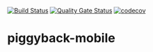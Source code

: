 [![Build Status](https://app.bitrise.io/app/ad1928a7215581b2/status.svg?token=8WT5SCocaqBd0s6c_pzg4g&branch=master)](https://app.bitrise.io/app/ad1928a7215581b2)
[![Quality Gate Status](https://sonarcloud.io/api/project_badges/measure?project=piggy1-mvn_piggyback-mobile&metric=alert_status)](https://sonarcloud.io/dashboard?id=piggy1-mvn_piggyback-mobile)
[![codecov](https://codecov.io/gh/piggy1-mvn/piggyback-mobile/branch/master/graph/badge.svg)](https://codecov.io/gh/piggy1-mvn/piggyback-mobile)

# piggyback-mobile
